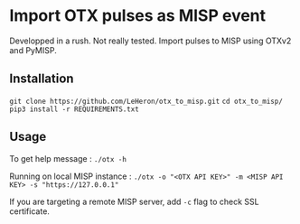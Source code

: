 # Import OTX pulses as MISP event

Developped in a rush. Not really tested.
Import pulses to MISP using OTXv2 and PyMISP.


## Installation

`git clone https://github.com/LeHeron/otx_to_misp.git`
`cd otx_to_misp/`
`pip3 install -r REQUIREMENTS.txt`

## Usage

To get help message :
`./otx -h`

Running on local MISP instance :
`./otx -o "<OTX API KEY>" -m <MISP API KEY> -s "https://127.0.0.1"`

If you are targeting a remote MISP server, add `-c` flag to check SSL certificate.
